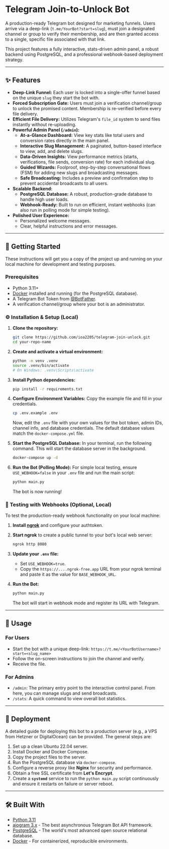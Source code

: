 # Telegram Join-to-Unlock Bot


A production-ready Telegram bot designed for marketing funnels. Users arrive via a deep-link (`t.me/YourBot?start=slug`), must join a designated channel or group to verify their membership, and are then granted access to a single, specific file associated with that link.

This project features a fully interactive, stats-driven admin panel, a robust backend using PostgreSQL, and a professional webhook-based deployment strategy.

---

## ✨ Features

-   **Deep-Link Funnel:** Each user is locked into a single-offer funnel based on the unique `slug` they start the bot with.
-   **Forced Subscription Gate:** Users must join a verification channel/group to unlock the promised content. Membership is re-verified before every file delivery.
-   **Efficient File Delivery:** Utilizes Telegram's `file_id` system to send files instantly without re-uploading.
-   **Powerful Admin Panel (`/admin`):**
    -   **At-a-Glance Dashboard:** View key stats like total users and conversion rates directly in the main panel.
    -   **Interactive Slug Management:** A paginated, button-based interface to view, add, and delete slugs.
    -   **Data-Driven Insights:** View performance metrics (starts, verifications, file sends, conversion rate) for each individual slug.
    -   **Guided Wizards:** Foolproof, step-by-step conversational flows (FSM) for adding new slugs and broadcasting messages.
    -   **Safe Broadcasting:** Includes a preview and confirmation step to prevent accidental broadcasts to all users.
-   **Scalable Backend:**
    -   **PostgreSQL Database:** A robust, production-grade database to handle high user loads.
    -   **Webhook-Ready:** Built to run on efficient, instant webhooks (can also run in polling mode for simple testing).
-   **Polished User Experience:**
    -   Personalized welcome messages.
    -   Clear, helpful instructions and error messages.

---

## 🚀 Getting Started

These instructions will get you a copy of the project up and running on your local machine for development and testing purposes.

### Prerequisites

-   Python 3.11+
-   [Docker](https://www.docker.com/products/docker-desktop/) installed and running (for the PostgreSQL database).
-   A Telegram Bot Token from [@BotFather](https://t.me/BotFather).
-   A verification channel/group where your bot is an administrator.

### ⚙️ Installation & Setup (Local)

1.  **Clone the repository:**
    ```bash
    git clone https://github.com/ioa2205/telegram-join-unlock.git
    cd your-repo-name
    ```

2.  **Create and activate a virtual environment:**
    ```bash
    python -m venv .venv
    source .venv/bin/activate
    # On Windows: .venv\Scripts\activate
    ```

3.  **Install Python dependencies:**
    ```bash
    pip install -r requirements.txt
    ```

4.  **Configure Environment Variables:**
    Copy the example file and fill in your credentials.
    ```bash
    cp .env.example .env
    ```
    Now, edit the `.env` file with your own values for the bot token, admin IDs, channel info, and database credentials. The default database values match the `docker-compose.yml` file.

5.  **Start the PostgreSQL Database:**
    In your terminal, run the following command. This will start the database server in the background.
    ```bash
    docker-compose up -d
    ```

6.  **Run the Bot (Polling Mode):**
    For simple local testing, ensure `USE_WEBHOOK=false` in your `.env` file and run the main script:
    ```bash
    python main.py
    ```
    The bot is now running!

### 🧪 Testing with Webhooks (Optional, Local)

To test the production-ready webhook functionality on your local machine:

1.  **Install [ngrok](https://ngrok.com/download)** and configure your authtoken.

2.  **Start ngrok** to create a public tunnel to your bot's local web server:
    ```bash
    ngrok http 8080
    ```

3.  **Update your `.env` file:**
    -   Set `USE_WEBHOOK=true`.
    -   Copy the `https://....ngrok-free.app` URL from your ngrok terminal and paste it as the value for `BASE_WEBHOOK_URL`.

4.  **Run the Bot:**
    ```bash
    python main.py
    ```
    The bot will start in webhook mode and register its URL with Telegram.

---

## 🔧 Usage

### For Users

-   Start the bot with a unique deep-link: `https://t.me/<YourBotUsername>?start=<slug_name>`
-   Follow the on-screen instructions to join the channel and verify.
-   Receive the file.

### For Admins

-   `/admin`: The primary entry point to the interactive control panel. From here, you can manage slugs and send broadcasts.
-   `/stats`: A quick command to view overall bot statistics.

---

## 🚢 Deployment

A detailed guide for deploying this bot to a production server (e.g., a VPS from Hetzner or DigitalOcean) can be provided. The general steps are:

1.  Set up a clean Ubuntu 22.04 server.
2.  Install Docker and Docker Compose.
3.  Copy the project files to the server.
4.  Run the PostgreSQL database via `docker-compose`.
5.  Configure a reverse proxy like **Nginx** for security and performance.
6.  Obtain a free SSL certificate from **Let's Encrypt**.
7.  Create a **`systemd`** service to run the `python main.py` script continuously and ensure it restarts on failure or server reboot.

---

## 🛠️ Built With

-   [Python 3.11](https://www.python.org/)
-   [aiogram 3.x](https://github.com/aiogram/aiogram) - The best asynchronous Telegram Bot API framework.
-   [PostgreSQL](https://www.postgresql.org/) - The world's most advanced open source relational database.
-   [Docker](https://www.docker.com/) - For containerized, reproducible environments.